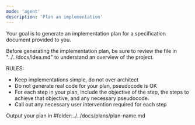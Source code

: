 ```yaml
---
mode: 'agent'
description: 'Plan an implementation'
---
```


Your goal is to generate an implementation plan for a specification document provided to you.

Before generating the implementation plan, be sure to review the file in "../../docs/idea.md" to understand an overview of the project.

RULES:
- Keep implementations simple, do not over architect
- Do not generate real code for your plan, pseudocode is OK
- For each step in your plan, include the objective of the step, the steps to achieve that objective, and any necessary pseudocode.
- Call out any necessary user intervention required for each step

Output your plan in #folder:../../docs/plans/plan-name.md